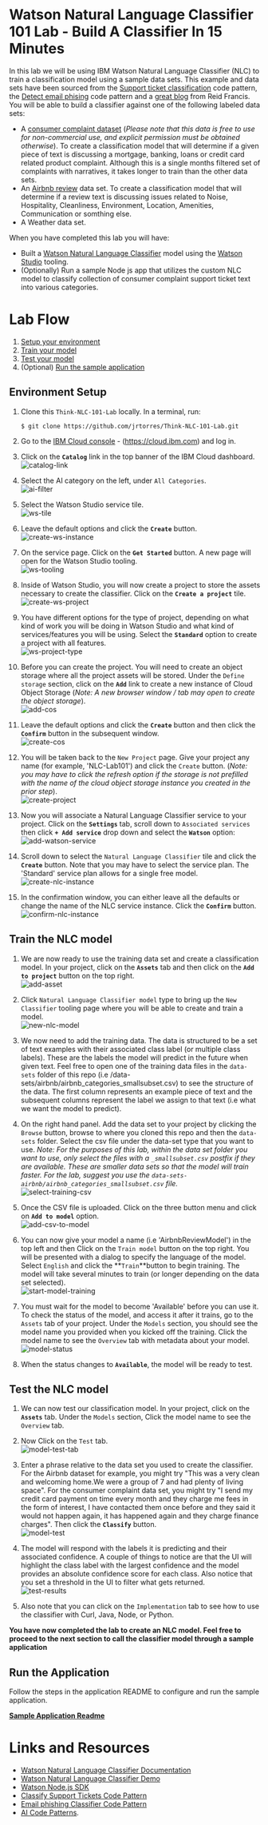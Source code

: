# Watson Natural Language Classifier 101 Lab - Build A Classifier In 15 Minutes

In this lab we will be using IBM Watson Natural Language Classifier (NLC) to train a classification model using a sample data sets. This example and data sets have been sourced from the [Support ticket classification](https://developer.ibm.com/patterns/watson-studio-nlc-technical-support-ticket-categorization/) code pattern, the [Detect email phising](https://developer.ibm.com/patterns/predict-phishing-attempts-in-email-with-nlc/) code pattern and a [great blog](https://medium.com/ibm-watson/get-started-with-ai-in-15-minutes-28039853e6f3) from Reid Francis. You will be able to build a classifier against one of the following labeled data sets:

* A [consumer complaint dataset](https://www.consumerfinance.gov/data-research/consumer-complaints/#download-the-data) (*Please note that this data is free to use for non-commercial use, and explicit permission must be obtained otherwise*). To create a classification model that will determine if a given piece of text is discussing a mortgage, banking, loans or credit card related product complaint. Although this is a single months filtered set of complaints with narratives, it takes longer to train than the other data sets.
* An [Airbnb review](http://insideairbnb.com/get-the-data.html) data set. To create a classification model that will determine if a review text is discussing issues related to Noise, Hospitality, Cleanliness, Environment, Location, Amenities, Communication or somthing else.
* A Weather data set.

When you have completed this lab you will have:

* Built a [Watson Natural Language Classifier](https://www.ibm.com/watson/services/natural-language-classifier/) model using the [Watson Studio](https://www.ibm.com/cloud/watson-studio) tooling.
* (Optionally) Run a sample Node js app that utilizes the custom NLC model to classify collection of consumer complaint support ticket text into various categories.

# Lab Flow

1. [Setup your environment](#environment-setup)
1. [Train your model](#train-the-nlc-model)
1. [Test your model](#test-the-nlc-model)
1. (Optional) [Run the sample application](#5-run-the-application)

## Environment Setup

1. Clone this `Think-NLC-101-Lab` locally. In a terminal, run:

   ```
   $ git clone https://github.com/jrtorres/Think-NLC-101-Lab.git
   ```

1. Go to the [IBM Cloud console]((https://cloud.ibm.com)) - (https://cloud.ibm.com) and log in.

1. Click on the **`Catalog`** link in the top banner of the IBM Cloud dashboard.  
   ![catalog-link](docs/images/1.png)

1. Select the AI category on the left, under `All Categories`.  
   ![ai-filter](docs/images/2.png)

1. Select the Watson Studio service tile.  
   ![ws-tile](docs/images/3.png)

1. Leave the default options and click the **`Create`** button.  
   ![create-ws-instance](docs/images/4.png)

1. On the service page. Click on the **`Get Started`** button. A new page will open for the Watson Studio tooling.  
   ![ws-tooling](docs/images/5.png)

1. Inside of Watson Studio, you will now create a project to store the assets necessary to create the classifier. Click on the **`Create a project`** tile.  
   ![create-ws-project](docs/images/6.png)

1. You have different options for the type of project, depending on what kind of work you will be doing in Watson Studio and what kind of services/features you will be using. Select the **`Standard`** option to create a project with all features.  
   ![ws-project-type](docs/images/7.png)

1. Before you can create the project. You will need to create an object storage where all the project assets will be stored. Under the `Define storage` section, click on the **`Add`** link to create a new instance of Cloud Object Storage (*Note: A new browser window / tab may open to create the object storage*).  
   ![add-cos](docs/images/8.png)

1. Leave the default options and click the **`Create`** button and then click the **`Confirm`** button in the subsequent window.  
   ![create-cos](docs/images/9.png)

1. You will be taken back to the `New Project` page. Give your project any name (for example, 'NLC-Lab101') and click the `Create` button. (*Note: you may have to click the refresh option if the storage is not prefilled with the name of the cloud object storage instance you created in the prior step*).  
   ![create-project](docs/images/11.png)

1. Now you will associate a Natural Language Classifier service to your project. Click on the **`Settings`** tab, scroll down to `Associated services` then click **`+ Add service`** drop down and select the **`Watson`** option:  
   ![add-watson-service](docs/images/12.png)

1. Scroll down to select the `Natural Language Classifier` tile and click the **`Create`** button. Note that you may have to select the service plan. The 'Standard' service plan allows for a single free model.  
   ![create-nlc-instance](docs/images/13.png)

1. In the confirmation window, you can either leave all the defaults or change the name of the NLC service instance. Click the **`Confirm`** button.  
   ![confirm-nlc-instance](docs/images/14.png)

## Train the NLC model

1. We are now ready to use the training data set and create a classification model. In your project, click on the **`Assets`** tab and then click on the **`Add to project`** button on the top right.  
   ![add-asset](docs/images/15.png)

 1. Click `Natural Language Classifier model` type to bring up the `New Classifier` tooling page where you will be able to create and train a model.  
   ![new-nlc-model](docs/images/16.png)

1. We now need to add the training data. The data is structured to be a set of text examples with their associated class label (or multiple class labels). These are the labels the model will predict in the future when given text. Feel free to open one of the training data files in the `data-sets` folder of this repo (i.e /data-sets/airbnb/airbnb_categories_smallsubset.csv) to see the structure of the data. The first column represents an example piece of text and the subsequent columns represent the label we assign to that text (i.e what we want the model to predict).

1. On the right hand panel. Add the data set to your project by clicking the `Browse` button, browse to where you cloned this repo and then the `data-sets` folder. Select the csv file under the data-set type that you want to use. *Note: For the purposes of this lab, within the data set folder you want to use, only select the files with a `_smallsubset.csv` postfix if they are available. These are smaller data sets so that the model will train faster. For the lab, suggest you use the `data-sets-airbnb/airbnb_categories_smallsubset.csv` file.*  
   ![select-training-csv](docs/images/17.png)

1. Once the CSV file is uploaded. Click on the three button menu and click on **`Add to model`** option.  
   ![add-csv-to-model](docs/images/18.png)

1. You can now give your model a name (i.e 'AirbnbReviewModel') in the top left and then Click on the `Train model` button on the top right. You will be presented with a dialog to specify the language of the model. Select `English` and click the **`Train`**button to begin training. The model will take several minutes to train (or longer depending on the data set selected).  
   ![start-model-training](docs/images/19.png)

1. You must wait for the model to become 'Available' before you can use it. To check the status of the model, and access it after it trains, go to the `Assets` tab of your project. Under the `Models` section, you should see the model name you provided when you kicked off the training. Click the model name to see the `Overview` tab with metadata about your model.  
   ![model-status](docs/images/21.png)

1. When the status changes to **`Available`**, the model will be ready to test.

## Test the NLC model

1. We can now test our classification model. In your project, click on the **`Assets`** tab. Under the `Models` section, Click the model name to see the `Overview` tab.

1. Now Click on the `Test` tab.  
   ![model-test-tab](docs/images/22.png)

1. Enter a phrase relative to the data set you used to create the classifier. For the Airbnb dataset for example, you might try "This was a very clean and welcoming home.We were a group of 7 and had plenty of living space". For the consumer complaint data set, you might try "I send my credit card payment on time every month and they charge me fees in the form of interest, I have contacted them once before and they said it would not happen again, it has happened again and they charge finance charges". Then click the **`Classify`** button.  
   ![model-test](docs/images/23.png)

1. The model will respond with the labels it is predicting and their associated confidence. A couple of things to notice are that the UI will highlight the class label with the largest confidence and the model provides an absolute confidence score for each class. Also notice that you set a threshold in the UI to filter what gets returned.  
   ![test-results](docs/images/24.png)

1. Also note that you can click on the `Implementation` tab to see how to use the classifier with Curl, Java, Node, or Python.

**You have now completed the lab to create an NLC model. Feel free to proceed to the next section to call the classifier model through a sample application**

## Run the Application

Follow the steps in the application README to configure and run the sample application.

**[Sample Application Readme](server/README.md)**

# Links and Resources

* [Watson Natural Language Classifier Documentation](https://console.bluemix.net/docs/services/natural-language-classifier/getting-started.html#natural-language-classifier)
* [Watson Natural Language Classifier Demo](https://github.com/watson-developer-cloud/natural-language-classifier-nodejs)
* [Watson Node.js SDK](https://github.com/watson-developer-cloud/node-sdk)
* [Classify Support Tickets Code Pattern](https://developer.ibm.com/patterns/watson-studio-nlc-technical-support-ticket-categorization/)
* [Email phishing Classifier Code Pattern](https://developer.ibm.com/patterns/predict-phishing-attempts-in-email-with-nlc/)
* [AI Code Patterns](https://developer.ibm.com/technologies/artificial-intelligence/).
